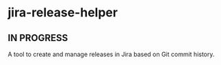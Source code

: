 # jira-release-helper

## IN PROGRESS

A tool to create and manage releases in Jira based on Git commit history.
